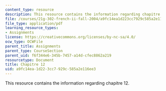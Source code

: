 ```yaml
---
content_type: resource
description: This resource contains the information regarding chapitre 12.
file: /courses/21g-302-french-ii-fall-2004/a9fc14ea1d223cc7929c585a2e116ee3_MIT21G_302_F04_classe_Z.pdf
file_type: application/pdf
learning_resource_types:
- Assignments
license: https://creativecommons.org/licenses/by-nc-sa/4.0/
ocw_type: OCWFile
parent_title: Assignments
parent_type: CourseSection
parent_uid: f6f344e6-345b-7457-a14d-cfec8862a219
resourcetype: Document
title: Chapitre 12
uid: a9fc14ea-1d22-3cc7-929c-585a2e116ee3
---
```

This resource contains the information regarding chapitre 12.